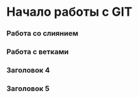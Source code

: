 # Начало работы с GIT

### Работа со слиянием

### Работа с ветками

### Заголовок 4

### Заголовок 5
